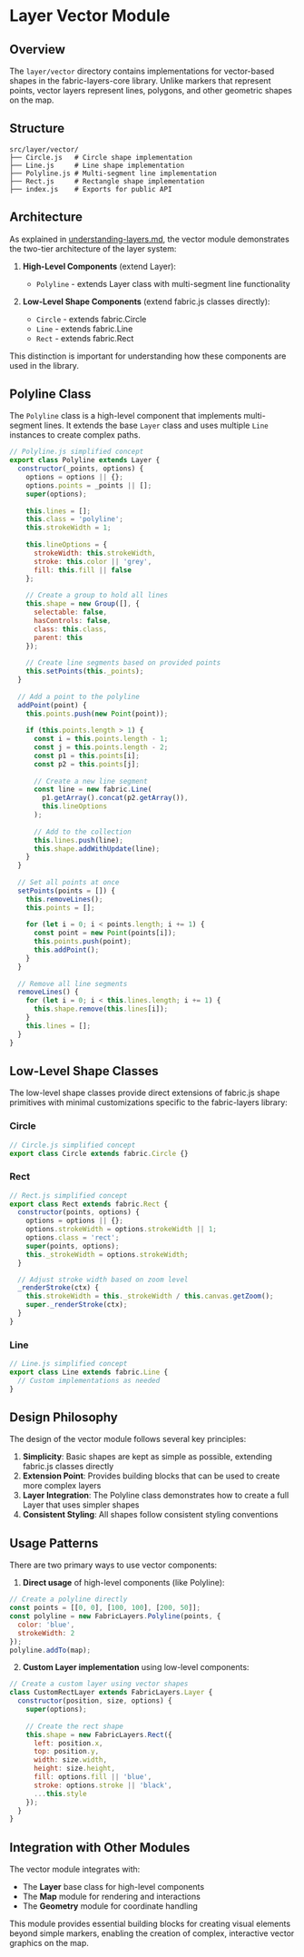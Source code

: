 # Layer Vector Module

## Overview

The `layer/vector` directory contains implementations for vector-based shapes in the fabric-layers-core library. Unlike markers that represent points, vector layers represent lines, polygons, and other geometric shapes on the map.

## Structure

```
src/layer/vector/
├── Circle.js   # Circle shape implementation
├── Line.js     # Line shape implementation
├── Polyline.js # Multi-segment line implementation
├── Rect.js     # Rectangle shape implementation
├── index.js    # Exports for public API
```

## Architecture

As explained in [understanding-layers.md](understanding-layers.md), the vector module demonstrates the two-tier architecture of the layer system:

1. **High-Level Components** (extend Layer):
   - `Polyline` - extends Layer class with multi-segment line functionality

2. **Low-Level Shape Components** (extend fabric.js classes directly):
   - `Circle` - extends fabric.Circle
   - `Line` - extends fabric.Line
   - `Rect` - extends fabric.Rect

This distinction is important for understanding how these components are used in the library.

## Polyline Class

The `Polyline` class is a high-level component that implements multi-segment lines. It extends the base `Layer` class and uses multiple `Line` instances to create complex paths.

```javascript
// Polyline.js simplified concept
export class Polyline extends Layer {
  constructor(_points, options) {
    options = options || {};
    options.points = _points || [];
    super(options);
    
    this.lines = [];
    this.class = 'polyline';
    this.strokeWidth = 1;
    
    this.lineOptions = {
      strokeWidth: this.strokeWidth,
      stroke: this.color || 'grey',
      fill: this.fill || false
    };
    
    // Create a group to hold all lines
    this.shape = new Group([], {
      selectable: false,
      hasControls: false,
      class: this.class,
      parent: this
    });
    
    // Create line segments based on provided points
    this.setPoints(this._points);
  }
  
  // Add a point to the polyline
  addPoint(point) {
    this.points.push(new Point(point));
    
    if (this.points.length > 1) {
      const i = this.points.length - 1;
      const j = this.points.length - 2;
      const p1 = this.points[i];
      const p2 = this.points[j];
      
      // Create a new line segment
      const line = new fabric.Line(
        p1.getArray().concat(p2.getArray()), 
        this.lineOptions
      );
      
      // Add to the collection
      this.lines.push(line);
      this.shape.addWithUpdate(line);
    }
  }
  
  // Set all points at once
  setPoints(points = []) {
    this.removeLines();
    this.points = [];
    
    for (let i = 0; i < points.length; i += 1) {
      const point = new Point(points[i]);
      this.points.push(point);
      this.addPoint();
    }
  }
  
  // Remove all line segments
  removeLines() {
    for (let i = 0; i < this.lines.length; i += 1) {
      this.shape.remove(this.lines[i]);
    }
    this.lines = [];
  }
}
```

## Low-Level Shape Classes

The low-level shape classes provide direct extensions of fabric.js shape primitives with minimal customizations specific to the fabric-layers library:

### Circle

```javascript
// Circle.js simplified concept
export class Circle extends fabric.Circle {}
```

### Rect

```javascript
// Rect.js simplified concept
export class Rect extends fabric.Rect {
  constructor(points, options) {
    options = options || {};
    options.strokeWidth = options.strokeWidth || 1;
    options.class = 'rect';
    super(points, options);
    this._strokeWidth = options.strokeWidth;
  }

  // Adjust stroke width based on zoom level
  _renderStroke(ctx) {
    this.strokeWidth = this._strokeWidth / this.canvas.getZoom();
    super._renderStroke(ctx);
  }
}
```

### Line

```javascript
// Line.js simplified concept
export class Line extends fabric.Line {
  // Custom implementations as needed
}
```

## Design Philosophy

The design of the vector module follows several key principles:

1. **Simplicity**: Basic shapes are kept as simple as possible, extending fabric.js classes directly
2. **Extension Point**: Provides building blocks that can be used to create more complex layers
3. **Layer Integration**: The Polyline class demonstrates how to create a full Layer that uses simpler shapes
4. **Consistent Styling**: All shapes follow consistent styling conventions

## Usage Patterns

There are two primary ways to use vector components:

1. **Direct usage** of high-level components (like Polyline):

```javascript
// Create a polyline directly
const points = [[0, 0], [100, 100], [200, 50]];
const polyline = new FabricLayers.Polyline(points, {
  color: 'blue',
  strokeWidth: 2
});
polyline.addTo(map);
```

2. **Custom Layer implementation** using low-level components:

```javascript
// Create a custom layer using vector shapes
class CustomRectLayer extends FabricLayers.Layer {
  constructor(position, size, options) {
    super(options);
    
    // Create the rect shape
    this.shape = new FabricLayers.Rect({
      left: position.x,
      top: position.y,
      width: size.width,
      height: size.height,
      fill: options.fill || 'blue',
      stroke: options.stroke || 'black',
      ...this.style
    });
  }
}
```

## Integration with Other Modules

The vector module integrates with:

- The **Layer** base class for high-level components
- The **Map** module for rendering and interactions
- The **Geometry** module for coordinate handling

This module provides essential building blocks for creating visual elements beyond simple markers, enabling the creation of complex, interactive vector graphics on the map.
